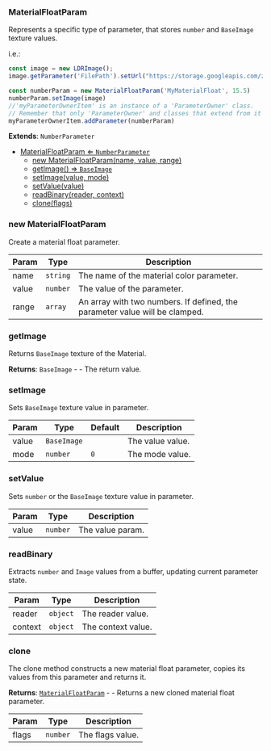 <a name="MaterialFloatParam"></a>

### MaterialFloatParam 
Represents a specific type of parameter, that stores `number` and `BaseImage` texture values.

i.e.:
```javascript
const image = new LDRImage();
image.getParameter('FilePath').setUrl("https://storage.googleapis.com/zea-playground-assets/zea-engine/texture.png")

const numberParam = new MaterialFloatParam('MyMaterialFloat', 15.5)
numberParam.setImage(image)
//'myParameterOwnerItem' is an instance of a 'ParameterOwner' class.
// Remember that only 'ParameterOwner' and classes that extend from it can host 'Parameter' objects.
myParameterOwnerItem.addParameter(numberParam)
```


**Extends**: <code>NumberParameter</code>  

* [MaterialFloatParam ⇐ <code>NumberParameter</code>](#MaterialFloatParam)
    * [new MaterialFloatParam(name, value, range)](#new-MaterialFloatParam)
    * [getImage() ⇒ <code>BaseImage</code>](#getImage)
    * [setImage(value, mode)](#setImage)
    * [setValue(value)](#setValue)
    * [readBinary(reader, context)](#readBinary)
    * [clone(flags)](#clone)

<a name="new_MaterialFloatParam_new"></a>

### new MaterialFloatParam
Create a material float parameter.


| Param | Type | Description |
| --- | --- | --- |
| name | <code>string</code> | The name of the material color parameter. |
| value | <code>number</code> | The value of the parameter. |
| range | <code>array</code> | An array with two numbers. If defined, the parameter value will be clamped. |

<a name="MaterialFloatParam+getImage"></a>

### getImage
Returns `BaseImage` texture of the Material.


**Returns**: <code>BaseImage</code> - - The return value.  
<a name="MaterialFloatParam+setImage"></a>

### setImage
Sets `BaseImage` texture value in parameter.



| Param | Type | Default | Description |
| --- | --- | --- | --- |
| value | <code>BaseImage</code> |  | The value value. |
| mode | <code>number</code> | <code>0</code> | The mode value. |

<a name="MaterialFloatParam+setValue"></a>

### setValue
Sets `number` or the `BaseImage` texture value in parameter.



| Param | Type | Description |
| --- | --- | --- |
| value | <code>number</code> | The value param. |

<a name="MaterialFloatParam+readBinary"></a>

### readBinary
Extracts `number` and `Image` values from a buffer, updating current parameter state.



| Param | Type | Description |
| --- | --- | --- |
| reader | <code>object</code> | The reader value. |
| context | <code>object</code> | The context value. |

<a name="MaterialFloatParam+clone"></a>

### clone
The clone method constructs a new material float parameter,
copies its values from this parameter and returns it.


**Returns**: [<code>MaterialFloatParam</code>](#MaterialFloatParam) - - Returns a new cloned material float parameter.  

| Param | Type | Description |
| --- | --- | --- |
| flags | <code>number</code> | The flags value. |

